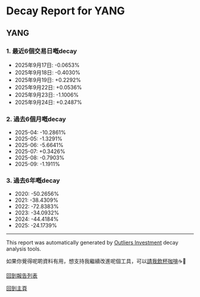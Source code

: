 # Decay Report for YANG

## YANG

### 1. 最近6個交易日嘅decay

- 2025年9月17日: -0.0653%
- 2025年9月18日: -0.4030%
- 2025年9月19日: +0.2292%
- 2025年9月22日: +0.0536%
- 2025年9月23日: -1.1006%
- 2025年9月24日: +0.2487%

### 2. 過去6個月嘅decay

- 2025-04: -10.2861%
- 2025-05: -1.3291%
- 2025-06: -5.6641%
- 2025-07: +0.3426%
- 2025-08: -0.7903%
- 2025-09: -1.1911%

### 3. 過去6年嘅decay

- 2020: -50.2656%
- 2021: -38.4309%
- 2022: -72.8383%
- 2023: -34.0932%
- 2024: -44.4184%
- 2025: -24.1739%

------------------------------
This report was automatically generated by [Outliers Investment](https://outliersecon.github.io/Outliers-Investment/) decay analysis tools.

如果你覺得呢啲資料有用，想支持我繼續改進呢個工具，可以[請我飲杯咖啡](https://buymeacoffee.com/outliersecon)☕🙏

[回到報告列表](https://outliersecon.github.io/Outliers-Investment/reports/reports_public)

[回到主頁](https://outliersecon.github.io/Outliers-Investment/)